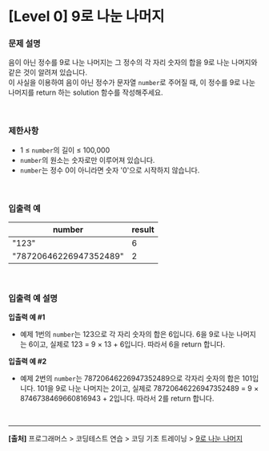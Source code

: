 # [Level 0] 9로 나눈 나머지

### 문제 설명
음이 아닌 정수를 9로 나눈 나머지는 그 정수의 각 자리 숫자의 합을 9로 나눈 나머지와 같은 것이 알려져 있습니다.  
이 사실을 이용하여 음이 아닌 정수가 문자열 `number`로 주어질 때, 이 정수를 9로 나눈 나머지를 return 하는 solution 함수를 작성해주세요.

<br>

### 제한사항
* 1 ≤ `number`의 길이 ≤ 100,000
* `number`의 원소는 숫자로만 이루어져 있습니다.
* `number`는 정수 0이 아니라면 숫자 '0'으로 시작하지 않습니다.

<br>

### 입출력 예
|number|result|
|------|------|
|"123"|6|
|"78720646226947352489"|2|

<br>

### 입출력 예 설명
**입출력 예 #1**
* 예제 1번의 `number`는 123으로 각 자리 숫자의 합은 6입니다. 6을 9로 나눈 나머지는 6이고, 실제로 123 = 9 × 13 + 6입니다. 따라서 6을 return 합니다.

**입출력 예 #2**
* 예제 2번의 `number`는 78720646226947352489으로 각자리 숫자의 합은 101입니다. 101을 9로 나눈 나머지는 2이고, 실제로 78720646226947352489 = 9 × 8746738469660816943 + 2입니다. 따라서 2를 return 합니다.

<br>

---
**[출처]** 프로그래머스 > 코딩테스트 연습 > 코딩 기초 트레이닝 > [9로 나눈 나머지](https://school.programmers.co.kr/learn/courses/30/lessons/181914)